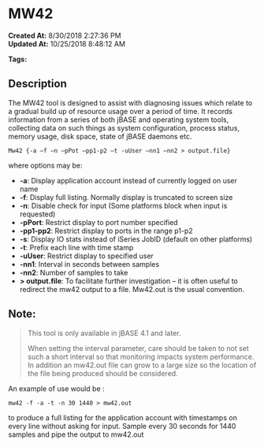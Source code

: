 # MW42

**Created At:** 8/30/2018 2:27:36 PM  
**Updated At:** 10/25/2018 8:48:12 AM  

**Tags:**
<badge text='resource usage' vertical='middle' />
<badge text='diagnostics' vertical='middle' />

## Description 

The MW42 tool is designed to assist with diagnosing issues which relate to a gradual build up of resource usage over a period of time. It records information from a series of both jBASE and operating system tools, collecting data on such things as system configuration, process status, memory usage, disk space, state of jBASE daemons etc.

```
Mw42 {-a –f –n –pPot –pp1-p2 –t -uUser –nn1 –nn2 > output.file}
```

where options may be:

- **-a**: Display application account instead of currently logged on user name
- **-f**: Display full listing. Normally display is truncated to screen size
- **-n**: Disable check for input (Some platforms block when input is requested)
- **-pPort**: Restrict display to port number specified
- **-pp1-pp2**: Restrict display to ports in the range p1-p2
- **-s**: Display IO stats instead of iSeries JobID (default on other platforms)
- **-t**: Prefix each line with time stamp
- **-uUser**: Restrict display to specified user
- **-nn1**: Interval in seconds between samples
- **-nn2**: Number of samples to take
- **&gt; output.file**: To facilitate further investigation – it is often useful to redirect the mw42 output to a file. Mw42.out is the usual convention.




## Note: 


> This tool is only available in jBASE 4.1 and later.
> 
> When setting the interval parameter, care should be taken to not set such a short interval so that monitoring impacts system performance. In addition an mw42.out file can grow to a large size so the location of the file being produced should be considered.




An example of use would be :

```
mw42 -f -a -t -n 30 1440 > mw42.out
```

to produce a full listing for the application account with timestamps on every line without asking for input. Sample every 30 seconds for 1440 samples and pipe the output to mw42.out








